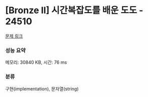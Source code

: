 # [Bronze II] 시간복잡도를 배운 도도 - 24510 

[문제 링크](https://www.acmicpc.net/problem/24510) 

### 성능 요약

메모리: 30840 KB, 시간: 76 ms

### 분류

구현(implementation), 문자열(string)

